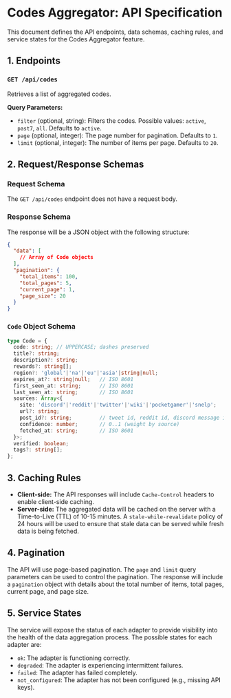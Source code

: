 # Codes Aggregator: API Specification

This document defines the API endpoints, data schemas, caching rules, and service states for the Codes Aggregator feature.

## 1. Endpoints

### `GET /api/codes`

Retrieves a list of aggregated codes.

**Query Parameters:**

*   `filter` (optional, string): Filters the codes. Possible values: `active`, `past7`, `all`. Defaults to `active`.
*   `page` (optional, integer): The page number for pagination. Defaults to `1`.
*   `limit` (optional, integer): The number of items per page. Defaults to `20`.

## 2. Request/Response Schemas

### Request Schema

The `GET /api/codes` endpoint does not have a request body.

### Response Schema

The response will be a JSON object with the following structure:

```json
{
  "data": [
    // Array of Code objects
  ],
  "pagination": {
    "total_items": 100,
    "total_pages": 5,
    "current_page": 1,
    "page_size": 20
  }
}
```

### `Code` Object Schema

```typescript
type Code = {
  code: string; // UPPERCASE; dashes preserved
  title?: string;
  description?: string;
  rewards?: string[];
  region?: 'global'|'na'|'eu'|'asia'|string|null;
  expires_at?: string|null;   // ISO 8601
  first_seen_at: string;      // ISO 8601
  last_seen_at: string;       // ISO 8601
  sources: Array<{
    site: 'discord'|'reddit'|'twitter'|'wiki'|'pocketgamer'|'snelp';
    url?: string;
    post_id?: string;         // tweet id, reddit id, discord message id
    confidence: number;       // 0..1 (weight by source)
    fetched_at: string;       // ISO 8601
  }>;
  verified: boolean;
  tags?: string[];
};
```

## 3. Caching Rules

*   **Client-side:** The API responses will include `Cache-Control` headers to enable client-side caching.
*   **Server-side:** The aggregated data will be cached on the server with a Time-to-Live (TTL) of 10-15 minutes. A `stale-while-revalidate` policy of 24 hours will be used to ensure that stale data can be served while fresh data is being fetched.

## 4. Pagination

The API will use page-based pagination. The `page` and `limit` query parameters can be used to control the pagination. The response will include a `pagination` object with details about the total number of items, total pages, current page, and page size.

## 5. Service States

The service will expose the status of each adapter to provide visibility into the health of the data aggregation process. The possible states for each adapter are:

*   `ok`: The adapter is functioning correctly.
*   `degraded`: The adapter is experiencing intermittent failures.
*   `failed`: The adapter has failed completely.
*   `not_configured`: The adapter has not been configured (e.g., missing API keys).
